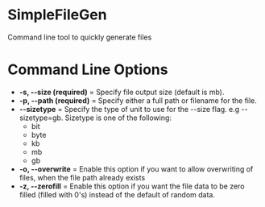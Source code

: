 # SimpleFileGen
Command line tool to quickly generate files

# Command Line Options

- **-s, --size (required)** = Specify file output size (default is mb).
- **-p, --path (required)** = Specify either a full path or filename for the file.
- **--sizetype** = Specify the type of unit to use for the --size flag. e.g --sizetype=gb. Sizetype is one of the following:
  - bit
  - byte
  - kb
  - mb
  - gb
- **-o, --overwrite** = Enable this option if you want to allow overwriting of files, when the file path already exists
- **-z, --zerofill** = Enable this option if you want the file data to be zero filled (filled with 0's) instead of the default of random data.
